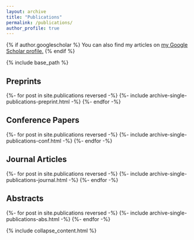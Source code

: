 ```yaml
---
layout: archive
title: "Publications"
permalink: /publications/
author_profile: true
---
```



{% if author.googlescholar %}
  You can also find my articles on <u><a href="{{author.googlescholar}}">my Google Scholar profile</a>.</u>
{% endif %}


{% include base_path %}

## Preprints
{%- for post in site.publications reversed -%}
  {%- include archive-single-publications-preprint.html -%}
{%- endfor -%}

## Conference Papers 
{%- for post in site.publications reversed -%}
  {%- include archive-single-publications-conf.html -%}
{%- endfor -%}

## Journal Articles 
{%- for post in site.publications reversed -%}
  {%- include archive-single-publications-journal.html -%}
{%- endfor -%}

## Abstracts
{%- for post in site.publications reversed -%}
  {%- include archive-single-publications-abs.html -%}
{%- endfor -%}

{% include collapse_content.html %}
